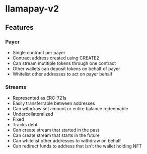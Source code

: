 # llamapay-v2

## Features

### Payer
- Single contract per payer
- Contract address created using CREATE2
- Can stream mutltiple tokens through one contract
- Other wallets can deposit tokens on behalf of payer
- Whitelist other addresses to act on payer behalf

### Streams
- Represented as ERC-721s
- Easily transferrable between addresses
- Can withdraw set amount or entire balance redeemable
- Undercollateralized
- Fixed 
- Tracks debt
- Can create stream that started in the past
- Can create stream that starts in the future
- Can whitelist other addresses to withdraw on behalf
- Can redirect funds to address that isn't the wallet holding NFT